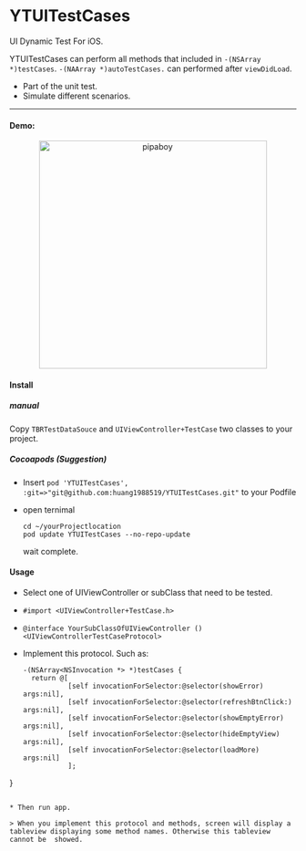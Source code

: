 # YTUITestCases
UI Dynamic Test For iOS.

YTUITestCases can perform all methods that included in `-(NSArray *)testCases`.
`-(NAArray *)autoTestCases.` can performed after `viewDidLoad`.

* Part of the unit test.
* Simulate different scenarios.

---
#### Demo:

<p align="center">
<img src="https://github.com/huang1988519/YTUITestCases/blob/master/images/UITest.gif" alt="pipaboy" title="YTUITestCases" width="400"/>

</p>


#### Install
##### manual

Copy `TBRTestDataSouce` and `UIViewController+TestCase` two classes to your project.

##### Cocoapods (Suggestion)

* Insert `pod 'YTUITestCases', :git=>"git@github.com:huang1988519/YTUITestCases.git"` to your Podfile
* open ternimal

  `cd ~/yourProjectlocation`  
  `pod update YTUITestCases --no-repo-update`

  wait complete.

#### Usage

* Select one of UIViewController or subClass that need to be tested.

* `#import <UIViewController+TestCase.h>`
* ```@interface YourSubClassOfUIViewController ()<UIViewControllerTestCaseProtocol>```
* Implement this protocol. Such as:
  ```
  -(NSArray<NSInvocation *> *)testCases {
    return @[
             [self invocationForSelector:@selector(showError) args:nil],
             [self invocationForSelector:@selector(refreshBtnClick:) args:nil],
             [self invocationForSelector:@selector(showEmptyError) args:nil],
             [self invocationForSelector:@selector(hideEmptyView) args:nil],
             [self invocationForSelector:@selector(loadMore) args:nil]
             ];
}
  ```

* Then run app.

> When you implement this protocol and methods, screen will display a tableview displaying some method names. Otherwise this tableview cannot be  showed.
